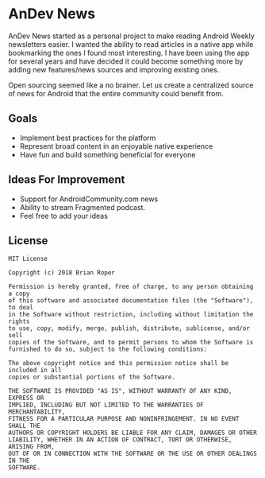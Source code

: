 # AnDev News

AnDev News started as a personal project to make reading Android Weekly newsletters easier. I wanted the ability to read articles in a native app while bookmarking the ones I found most interesting. I have been using the app for several years and have decided it could become something more by adding new features/news sources and improving existing ones.

Open sourcing seemed like a no brainer. Let us create a centralized source of news for Android that the entire community could benefit from. 

## Goals

* Implement best practices for the platform
* Represent broad content in an enjoyable native experience
* Have fun and build something beneficial for everyone

## Ideas For Improvement

* Support for AndroidCommunity.com news
* Ability to stream Fragmented podcast. 
* Feel free to add your ideas

## License

    MIT License

    Copyright (c) 2018 Brian Roper

    Permission is hereby granted, free of charge, to any person obtaining a copy
    of this software and associated documentation files (the "Software"), to deal
    in the Software without restriction, including without limitation the rights
    to use, copy, modify, merge, publish, distribute, sublicense, and/or sell
    copies of the Software, and to permit persons to whom the Software is
    furnished to do so, subject to the following conditions:

    The above copyright notice and this permission notice shall be included in all
    copies or substantial portions of the Software.

    THE SOFTWARE IS PROVIDED "AS IS", WITHOUT WARRANTY OF ANY KIND, EXPRESS OR
    IMPLIED, INCLUDING BUT NOT LIMITED TO THE WARRANTIES OF MERCHANTABILITY,
    FITNESS FOR A PARTICULAR PURPOSE AND NONINFRINGEMENT. IN NO EVENT SHALL THE
    AUTHORS OR COPYRIGHT HOLDERS BE LIABLE FOR ANY CLAIM, DAMAGES OR OTHER
    LIABILITY, WHETHER IN AN ACTION OF CONTRACT, TORT OR OTHERWISE, ARISING FROM,
    OUT OF OR IN CONNECTION WITH THE SOFTWARE OR THE USE OR OTHER DEALINGS IN THE
    SOFTWARE.
